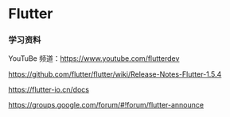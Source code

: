 # Flutter







### 学习资料



YouTuBe 频道：https://www.youtube.com/flutterdev



https://github.com/flutter/flutter/wiki/Release-Notes-Flutter-1.5.4

https://flutter-io.cn/docs



https://groups.google.com/forum/#!forum/flutter-announce

